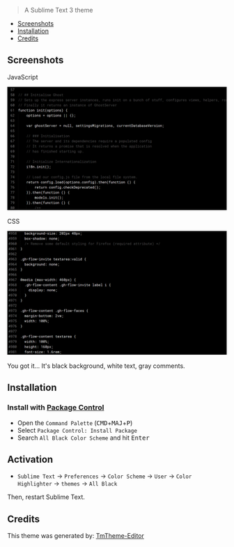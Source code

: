 
> A Sublime Text 3 theme

* [Screenshots](#screenshots)
* [Installation](#installation)
* [Credits](#credits)

## Screenshots

JavaScript

![screenshot-js](screenshot-js.png)

CSS

![screenshot-css](screenshot-css.png)

You got it... It's black background, white text, gray comments.

## Installation

### Install with [Package Control](https://packagecontrol.io/)

* Open the `Command Palette` (<kbd>CMD</kbd>+<kbd>MAJ</kbd>+<kbd>P</kbd>)
* Select `Package Control: Install Package`
* Search `All Black Color Scheme` and hit <kbd>Enter</kbd>

## Activation

* `Sublime Text` → `Preferences` → `Color Scheme` → `User` → `Color Highlighter` → `themes` → `All Black`

Then, restart Sublime Text.

## Credits

This theme was generated by: [TmTheme-Editor](http://tmtheme-editor.herokuapp.com)